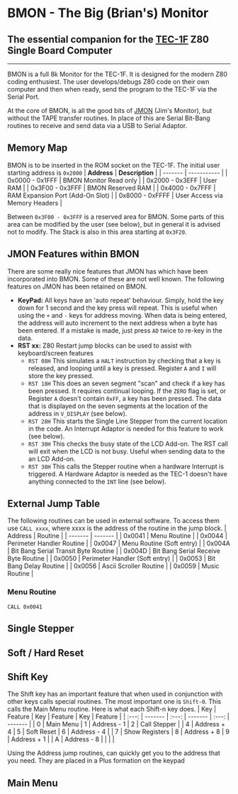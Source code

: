 # BMON - The Big (Brian's) Monitor
## The essential companion for the [TEC-1F](https://github.com/crsjones/TEC-1) Z80 Single Board Computer
---

BMON is a full 8k Monitor for the TEC-1F.  It is designed for the modern Z80 coding enthusiest.  The user develops/debugs Z80 code on their own computer and then when ready, send the program to the TEC-1F via the Serial Port.

At the core of BMON, is all the good bits of [JMON](https://github.com/tec1group/Software/monitors/JMon/) (Jim's Monitor), but without the TAPE transfer routines.  In place of this are Serial Bit-Bang routines to receive and send data via a USB to Serial Adaptor.

## Memory Map
BMON is to be inserted in the ROM socket on the TEC-1F.  The initial user starting address is `0x2000`
| **Address** | **Description** |
| ------- | ----------- |
| 0x0000 - 0x1FFF | BMON Monitor Read only |
| 0x2000 - 0x3EFF | User RAM |
| 0x3F00 - 0x3FFF | BMON Reserved RAM |
| 0x4000 - 0x7FFF | RAM Expansion Port (Add-On Slot) |
| 0x8000 - 0xFFFF | User Access via Memory Headers |

Between `0x3F00 - 0x3FFF` is a reserved area for BMON.  Some parts of this area can be modified by the user (see below), but in general it is advised not to modify.  The Stack is also in this area starting at `0x3F20`.

## JMON Features within BMON
There are some really nice features that JMON has which have been incorporated into BMON.  Some of these are not well known.  The following features on JMON has been retained on BMON.
- **KeyPad:** All keys have an 'auto repeat' behaviour.  Simply, hold the key down for 1 second and the key press will repeat.  This is useful when using the `+` and `-` keys for address moving.  When data is being entered, the address will auto increment to the next address when a byte has been entered.  If a mistake is made, just press `AD` twice to re-key in the data.
- **RST xx:** Z80 Restart jump blocks can be used to assist with keyboard/screen features
    - `RST 08H` This simulates a `HALT` instruction by checking that a key is released, and looping until a key is pressed.  Register `A` and `I` will store the key pressed.
    - `RST 18H` This does an seven segment "scan" and check if a key has been pressed.  It requires continual looping.  If the `ZERO` flag is set, or Register `A` doesn't contain `0xFF`, a key has been pressed.  The data that is displayed on the seven segments at the location of the address in `V_DISPLAY` (see below).
    - `RST 28H` This starts the Single Line Stepper from the current location in the code.  An Interrupt Adaptor is needed for this feature to work (see below).
    - `RST 30H` This checks the busy state of the LCD Add-on.  The RST call will exit when the LCD is not busy.  Useful when sending data to the an LCD Add-on.
    - `RST 38H` This calls the Stepper routine when a hardware Interrupt is triggered.  A Hardware Adaptor is needed as the TEC-1 doesn't have anything connected to the `INT` line (see below).

## External Jump Table
The following routines can be used in external software.  To access them use `CALL xxxx`, where xxxx is the address of the routine in the jump block.
| Address | Routine |
| ------- | ------- |
| 0x0041 | Menu Routine |
| 0x0044 | Perimeter Handler Routine |
| 0x0047 | Menu Routine (Soft entry) |
| 0x004A | Bit Bang Serial Transit Byte Routine |
| 0x004D | Bit Bang Serial Receive Byte Routine |
| 0x0050 | Perimeter Handler (Soft entry) |
| 0x0053 | Bit Bang Delay Routine |
| 0x0056 | Ascii Scroller Routine |
| 0x0059 | Music Routine |
### Menu Routine
`CALL 0x0041`

## Single Stepper

## Soft / Hard Reset

## Shift Key 
The Shift key has an important feature that when used in conjunction with other keys calls special routines.  The most important one is `Shift-0`.  This calls the Main Menu routine.  Here is what each Shift-n key does.
| Key | Feature | Key | Feature | Key | Feature |
| :---: | ------- | :---: | ------- | :---: | ------- |
| 0 | Main Menu | 1 | Address - 1 | 2 | Call Stepper |
| 4 | Address + 4 | 5 | Soft Reset | 6 | Address - 4 |
| 7 | Show Registers | 8 | Address + 8 | 9 | Address + 1 |
| A | Address - 8 | | | |

Using the Address jump routines, can quickly get you to the address that you need.  They are placed in a Plus formation on the keypad   

## Main Menu



